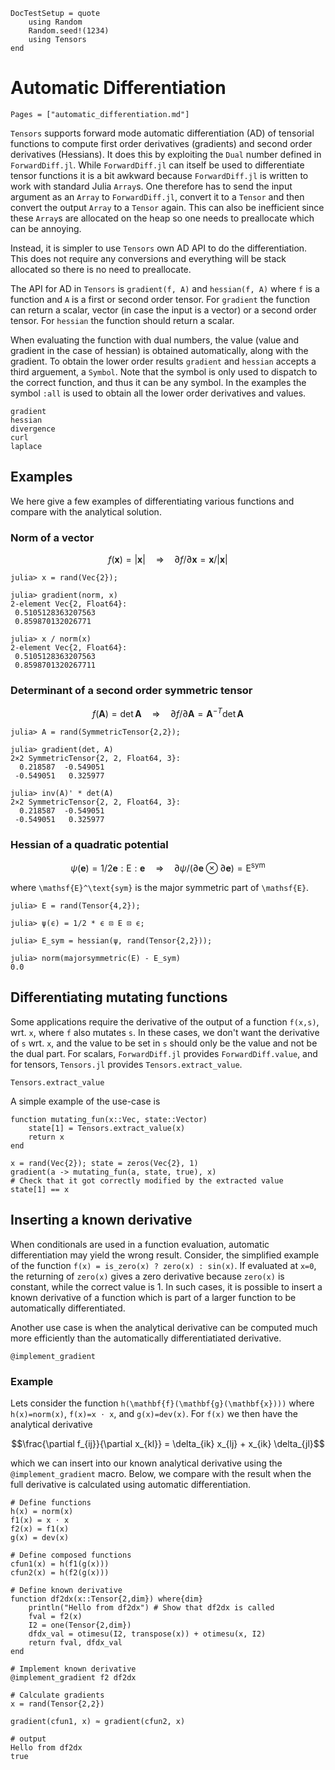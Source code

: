 ```@meta
DocTestSetup = quote
    using Random
    Random.seed!(1234)
    using Tensors
end
```

# Automatic Differentiation

```@index
Pages = ["automatic_differentiation.md"]
```

`Tensors` supports forward mode automatic differentiation (AD) of tensorial functions to compute first order derivatives (gradients) and second order derivatives (Hessians).
It does this by exploiting the `Dual` number defined in `ForwardDiff.jl`.
While `ForwardDiff.jl` can itself be used to differentiate tensor functions it is a bit awkward because `ForwardDiff.jl` is written to work with standard Julia `Array`s. One therefore has to send the input argument as an `Array` to `ForwardDiff.jl`, convert it to a `Tensor` and then convert the output `Array` to a `Tensor` again. This can also be inefficient since these `Array`s are allocated on the heap so one needs to preallocate which can be annoying.

Instead, it is simpler to use `Tensors` own AD API to do the differentiation. This does not require any conversions and everything will be stack allocated so there is no need to preallocate.

The API for AD in `Tensors` is `gradient(f, A)` and `hessian(f, A)` where `f` is a function and `A` is a first or second order tensor. For `gradient` the function can return a scalar, vector (in case the input is a vector) or a second order tensor. For `hessian` the function should return a scalar.

When evaluating the function with dual numbers, the value (value and gradient in the case of hessian) is obtained automatically, along with the gradient. To obtain the lower order results `gradient` and `hessian` accepts a third arguement, a `Symbol`. Note that the symbol is only used to dispatch to the correct function, and thus it can be any symbol. In the examples the symbol `:all` is used to obtain all the lower order derivatives and values.

```@docs
gradient
hessian
divergence
curl
laplace
```

## Examples

We here give a few examples of differentiating various functions and compare with the analytical solution.

### Norm of a vector

```math
f(\mathbf{x}) = |\mathbf{x}| \quad \Rightarrow \quad \partial f / \partial \mathbf{x} = \mathbf{x} / |\mathbf{x}|
```

```jldoctest
julia> x = rand(Vec{2});

julia> gradient(norm, x)
2-element Vec{2, Float64}:
 0.5105128363207563
 0.859870132026771

julia> x / norm(x)
2-element Vec{2, Float64}:
 0.5105128363207563
 0.8598701320267711
```

### Determinant of a second order symmetric tensor

```math
f(\mathbf{A}) = \det \mathbf{A} \quad \Rightarrow \quad \partial f / \partial \mathbf{A} = \mathbf{A}^{-T} \det \mathbf{A}
```

```jldoctest
julia> A = rand(SymmetricTensor{2,2});

julia> gradient(det, A)
2×2 SymmetricTensor{2, 2, Float64, 3}:
  0.218587  -0.549051
 -0.549051   0.325977

julia> inv(A)' * det(A)
2×2 SymmetricTensor{2, 2, Float64, 3}:
  0.218587  -0.549051
 -0.549051   0.325977
```

### Hessian of a quadratic potential

```math
\psi(\mathbf{e}) = 1/2 \mathbf{e} : \mathsf{E} : \mathbf{e} \quad \Rightarrow \quad \partial \psi / (\partial \mathbf{e} \otimes \partial \mathbf{e}) = \mathsf{E}^\text{sym}
```

where ``\mathsf{E}^\text{sym}`` is the major symmetric part of ``\mathsf{E}``.

```jldoctest
julia> E = rand(Tensor{4,2});

julia> ψ(ϵ) = 1/2 * ϵ ⊡ E ⊡ ϵ;

julia> E_sym = hessian(ψ, rand(Tensor{2,2}));

julia> norm(majorsymmetric(E) - E_sym)
0.0
```

## Differentiating mutating functions
Some applications require the derivative of the output of a function `f(x,s)`, 
wrt. `x`, where `f` also mutates `s`. 
In these cases, we don't want the derivative of `s` wrt. `x`, and 
the value to be set in `s` should only be the value and not be the dual part.
For scalars, `ForwardDiff.jl` provides `ForwardDiff.value`,
and for tensors, `Tensors.jl` provides `Tensors.extract_value`. 

```@docs
Tensors.extract_value
```

A simple example of the use-case is 
```@example
function mutating_fun(x::Vec, state::Vector)
    state[1] = Tensors.extract_value(x)
    return x
end

x = rand(Vec{2}); state = zeros(Vec{2}, 1)
gradient(a -> mutating_fun(a, state, true), x)
# Check that it got correctly modified by the extracted value
state[1] == x 
```

## Inserting a known derivative
When conditionals are used in a function evaluation, automatic differentiation 
may yield the wrong result. Consider, the simplified example of the function 
`f(x) = is_zero(x) ? zero(x) : sin(x)`. If evaluated at `x=0`, the returning 
of `zero(x)` gives a zero derivative because `zero(x)` is constant, while the 
correct value is 1. In such cases, it is possible to insert a known 
derivative of a function which is part of a larger function to be 
automatically differentiated.

Another use case is when the analytical derivative can be computed much more 
efficiently than the automatically differentiatiated derivative.

```@docs
@implement_gradient
```

### Example
Lets consider the function ``h(\mathbf{f}(\mathbf{g}(\mathbf{x})))`` 
where `h(x)=norm(x)`, `f(x)=x ⋅ x`, and `g(x)=dev(x)`. For `f(x)` we 
then have the analytical derivative 
```math
\frac{\partial f_{ij}}{\partial x_{kl}} = \delta_{ik} x_{lj} + x_{ik} \delta_{jl}
```
which we can insert into our known analytical derivative using the
 `@implement_gradient` macro. Below, we compare with the result when 
 the full derivative is calculated using automatic differentiation.

```jldoctest
# Define functions
h(x) = norm(x)
f1(x) = x ⋅ x
f2(x) = f1(x)
g(x) = dev(x)

# Define composed functions
cfun1(x) = h(f1(g(x)))
cfun2(x) = h(f2(g(x)))

# Define known derivative
function df2dx(x::Tensor{2,dim}) where{dim}
    println("Hello from df2dx") # Show that df2dx is called
    fval = f2(x)
    I2 = one(Tensor{2,dim})
    dfdx_val = otimesu(I2, transpose(x)) + otimesu(x, I2)
    return fval, dfdx_val
end

# Implement known derivative
@implement_gradient f2 df2dx

# Calculate gradients
x = rand(Tensor{2,2})

gradient(cfun1, x) ≈ gradient(cfun2, x)

# output
Hello from df2dx
true
```